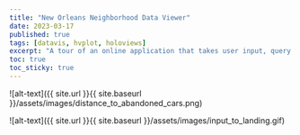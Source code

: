 ```yaml
---
title: "New Orleans Neighborhood Data Viewer"
date: 2023-03-17
published: true
tags: [datavis, hvplot, holoviews]
excerpt: "A tour of an online application that takes user input, query a database, and return charts and maps on specific New Orleans neighborhoods."
toc: true
toc_sticky: true
---
```


![alt-text]({{ site.url }}{{ site.baseurl }}/assets/images/distance_to_abandoned_cars.png)

![alt-text]({{ site.url }}{{ site.baseurl }}/assets/images/input_to_landing.gif)
